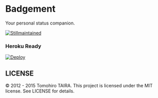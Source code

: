 Badgement
================================================================================

Your personal status companion.

[![Stillmaintained](http://stillmaintained.com/Tomohiro/badgement.png)](http://stillmaintained.com/Tomohiro/badgement)


### Heroku Ready

[![Deploy](https://www.herokucdn.com/deploy/button.png)](https://heroku.com/deploy)


LICENSE
--------------------------------------------------------------------------------

&copy; 2012 - 2015 Tomohiro TAIRA.
This project is licensed under the MIT license.
See LICENSE for details.
